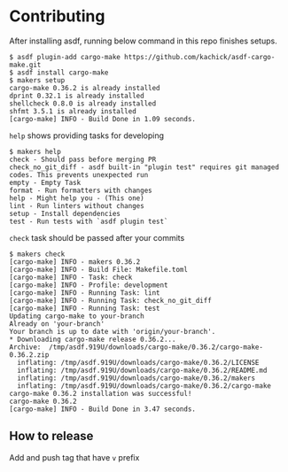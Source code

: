 # Contributing

After installing asdf, running below command in this repo finishes setups.

```console
$ asdf plugin-add cargo-make https://github.com/kachick/asdf-cargo-make.git
$ asdf install cargo-make
$ makers setup
cargo-make 0.36.2 is already installed
dprint 0.32.1 is already installed
shellcheck 0.8.0 is already installed
shfmt 3.5.1 is already installed
[cargo-make] INFO - Build Done in 1.09 seconds.
```

`help` shows providing tasks for developing

```console
$ makers help
check - Should pass before merging PR
check_no_git_diff - asdf built-in "plugin test" requires git managed codes. This prevents unexpected run
empty - Empty Task
format - Run formatters with changes
help - Might help you - (This one)
lint - Run linters without changes
setup - Install dependencies
test - Run tests with `asdf plugin test`
```

`check` task should be passed after your commits

```console
$ makers check
[cargo-make] INFO - makers 0.36.2
[cargo-make] INFO - Build File: Makefile.toml
[cargo-make] INFO - Task: check
[cargo-make] INFO - Profile: development
[cargo-make] INFO - Running Task: lint
[cargo-make] INFO - Running Task: check_no_git_diff
[cargo-make] INFO - Running Task: test
Updating cargo-make to your-branch
Already on 'your-branch'
Your branch is up to date with 'origin/your-branch'.
* Downloading cargo-make release 0.36.2...
Archive:  /tmp/asdf.919U/downloads/cargo-make/0.36.2/cargo-make-0.36.2.zip
  inflating: /tmp/asdf.919U/downloads/cargo-make/0.36.2/LICENSE
  inflating: /tmp/asdf.919U/downloads/cargo-make/0.36.2/README.md
  inflating: /tmp/asdf.919U/downloads/cargo-make/0.36.2/makers
  inflating: /tmp/asdf.919U/downloads/cargo-make/0.36.2/cargo-make
cargo-make 0.36.2 installation was successful!
cargo-make 0.36.2
[cargo-make] INFO - Build Done in 3.47 seconds.
```

## How to release

Add and push tag that have `v` prefix
